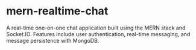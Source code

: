 # mern-realtime-chat
A real-time one-on-one chat application built using the MERN stack and Socket.IO. Features include user authentication, real-time messaging, and message persistence with MongoDB.
